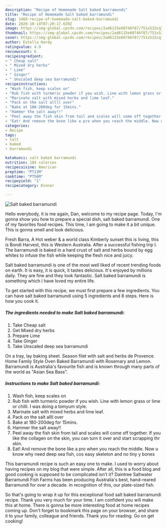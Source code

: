 ```yaml
---
description: "Recipe of Homemade Salt baked barramundi"
title: "Recipe of Homemade Salt baked barramundi"
slug: 1468-recipe-of-homemade-salt-baked-barramundi
date: 2020-10-14T07:20:17.639Z
image: https://img-global.cpcdn.com/recipes/2ad6115e60746f87/751x532cq70/salt-baked-barramundi-recipe-main-photo.jpg
thumbnail: https://img-global.cpcdn.com/recipes/2ad6115e60746f87/751x532cq70/salt-baked-barramundi-recipe-main-photo.jpg
cover: https://img-global.cpcdn.com/recipes/2ad6115e60746f87/751x532cq70/salt-baked-barramundi-recipe-main-photo.jpg
author: Estella Hardy
ratingvalue: 4.9
reviewcount: 6
recipeingredient:
- " Cheap salt"
- " Mixed dry herbs"
- " Lime"
- " Ginger"
- " Unscaled deep sea barramundi"
recipeinstructions:
- "Wash fish, keep scales on"
- "Rub fish with turmeric powder if you wish. Line with lemon grass or lime or chilli. I was doing a tomyum style."
- "Marinate salt with mixed herbs and lime leaf."
- "Pack on the salt allll over"
- "Bake at 180-200deg for 15mins."
- "Hammer the salt away!!"
- "Peel away the fish skin from tail and scales will come off together. If you like the collagen on the skin, you can turn it over and start scrapping thr skin."
- "Eat! And remove the bone like a pro when you reach the middle. Now u know why need deep sea fish, cos easy skeleton and no tiny y bones"
categories:
- Recipe
tags:
- salt
- baked
- barramundi

katakunci: salt baked barramundi 
nutrition: 184 calories
recipecuisine: American
preptime: "PT13M"
cooktime: "PT56M"
recipeyield: "1"
recipecategory: Dinner

---
```



![Salt baked barramundi](https://img-global.cpcdn.com/recipes/2ad6115e60746f87/751x532cq70/salt-baked-barramundi-recipe-main-photo.jpg)

Hello everybody, it is me again, Dan, welcome to my recipe page. Today, I'm gonna show you how to prepare a special dish, salt baked barramundi. One of my favorites food recipes. This time, I am going to make it a bit unique. This is gonna smell and look delicious.

Fresh Barra, A Hot weber &amp; a world class Kimberly sunset this is living, this is Bondi Harvest, this is Western Australia. After a successful fishing trip I. The barramundi is baked in a hard crust of salt and herbs bound by egg whites to infuse the fish while keeping the flesh nice and juicy.

Salt baked barramundi is one of the most well liked of recent trending foods on earth. It is easy, it is quick, it tastes delicious. It's enjoyed by millions daily. They are fine and they look fantastic. Salt baked barramundi is something which I have loved my entire life.


To get started with this recipe, we must first prepare a few ingredients. You can have salt baked barramundi using 5 ingredients and 8 steps. Here is how you cook it.

<!--inarticleads1-->

##### The ingredients needed to make Salt baked barramundi:

1. Take  Cheap salt
1. Get  Mixed dry herbs
1. Prepare  Lime
1. Take  Ginger
1. Take  Unscaled deep sea barramundi


On a tray, lay baking sheet. Season filet with salt and herbs de Provence. Home Family Style Oven Baked Barramundi with Rosemary and Lemon. Barramundi is Australia&#39;s favourite fish and is known through many parts of the world as &#34;Asian Sea Bass&#34;. 

<!--inarticleads2-->

##### Instructions to make Salt baked barramundi:

1. Wash fish, keep scales on
1. Rub fish with turmeric powder if you wish. Line with lemon grass or lime or chilli. I was doing a tomyum style.
1. Marinate salt with mixed herbs and lime leaf.
1. Pack on the salt allll over
1. Bake at 180-200deg for 15mins.
1. Hammer the salt away!!
1. Peel away the fish skin from tail and scales will come off together. If you like the collagen on the skin, you can turn it over and start scrapping thr skin.
1. Eat! And remove the bone like a pro when you reach the middle. Now u know why need deep sea fish, cos easy skeleton and no tiny y bones


This barramundi recipe is such an easy one to make. I used to worry about having recipes on my blog that were simple. After all, this is a food blog and good cooking is supposed to be complicated isn&#39;t it? Daintree Saltwater Barramundi Fish Farms has been producing Australia&#39;s best, hand-reared Barramundi for over a decade. In recognition of this, our plate-sized fish. 

So that's going to wrap it up for this exceptional food salt baked barramundi recipe. Thank you very much for your time. I am confident you will make this at home. There is gonna be more interesting food at home recipes coming up. Don't forget to bookmark this page on your browser, and share it to your family, colleague and friends. Thank you for reading. Go on get cooking!
